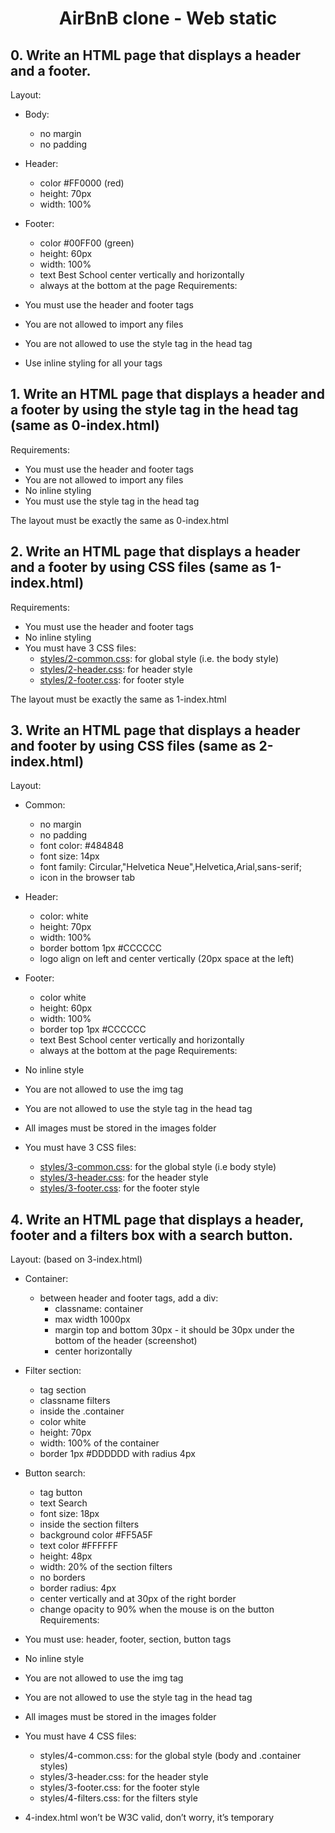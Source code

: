 # <center> AirBnB clone - Web static</center>

## 0. Write an HTML page that displays a header and a footer.

Layout:

   * Body:
       * no margin
       * no padding
   * Header:
       * color #FF0000 (red)
       * height: 70px
       * width: 100%
   * Footer:
       * color #00FF00 (green)
       * height: 60px
       * width: 100%
       * text Best School center vertically and horizontally
       * always at the bottom at the page
Requirements:

   * You must use the header and footer tags
   * You are not allowed to import any files
   * You are not allowed to use the style tag in the head tag
   * Use inline styling for all your tags

## 1. Write an HTML page that displays a header and a footer by using the style tag in the head tag (same as 0-index.html)

Requirements:

   * You must use the header and footer tags
   * You are not allowed to import any files
   * No inline styling
   * You must use the style tag in the head tag

The layout must be exactly the same as 0-index.html

## 2. Write an HTML page that displays a header and a footer by using CSS files (same as 1-index.html)

Requirements:

   * You must use the header and footer tags
   * No inline styling
   * You must have 3 CSS files:
       * [styles/2-common.css](https://github.com/charlykso/AirBnB_clone/tree/master/web_static/styles/2-common.css): for global style (i.e. the body style)
       * [styles/2-header.css](https://github.com/charlykso/AirBnB_clone/tree/master/web_static/styles/2-header.css): for header style
       * [styles/2-footer.css](https://github.com/charlykso/AirBnB_clone/tree/master/web_static/styles/2-footer.css): for footer style

The layout must be exactly the same as 1-index.html

## 3. Write an HTML page that displays a header and footer by using CSS files (same as 2-index.html)

Layout:

   * Common:
       * no margin
       * no padding
       * font color: #484848
       * font size: 14px
       * font family: Circular,"Helvetica Neue",Helvetica,Arial,sans-serif;
       * icon in the browser tab
   * Header:
       * color: white
       * height: 70px
       * width: 100%
       * border bottom 1px #CCCCCC
       * logo align on left and center vertically (20px space at the left)
   * Footer:
       * color white
       * height: 60px
       * width: 100%
       * border top 1px #CCCCCC
       * text Best School center vertically and horizontally
       * always at the bottom at the page
Requirements:

   * No inline style
   * You are not allowed to use the img tag
   * You are not allowed to use the style tag in the head tag
   * All images must be stored in the images folder
   * You must have 3 CSS files:
       * [styles/3-common.css](https://github.com/charlykso/AirBnB_clone/tree/master/web_static/styles/3-common.css): for the global style (i.e body style)
       * [styles/3-header.css](https://github.com/charlykso/AirBnB_clone/tree/master/web_static/styles/3-header.css): for the header style
       * [styles/3-footer.css](https://github.com/charlykso/AirBnB_clone/tree/master/web_static/styles/3-footer.css): for the footer style

## 4. Write an HTML page that displays a header, footer and a filters box with a search button.

Layout: (based on 3-index.html)

   * Container:
       * between header and footer tags, add a div:
           * classname: container
           * max width 1000px
           * margin top and bottom 30px - it should be 30px under the bottom of the header (screenshot)
           * center horizontally
   * Filter section:
       * tag section
       * classname filters
       * inside the .container
       * color white
       * height: 70px
       * width: 100% of the container
       * border 1px #DDDDDD with radius 4px
   * Button search:
       * tag button
       * text Search
       * font size: 18px
       * inside the section filters
       * background color #FF5A5F
       * text color #FFFFFF
       * height: 48px
       * width: 20% of the section filters
       * no borders
       * border radius: 4px
       * center vertically and at 30px of the right border
       * change opacity to 90% when the mouse is on the button
Requirements:

   * You must use: header, footer, section, button tags
   * No inline style
   * You are not allowed to use the img tag
   * You are not allowed to use the style tag in the head tag
   * All images must be stored in the images folder
   * You must have 4 CSS files:
       * styles/4-common.css: for the global style (body and .container styles)
       * styles/3-header.css: for the header style
       * styles/3-footer.css: for the footer style
       * styles/4-filters.css: for the filters style
   * 4-index.html won’t be W3C valid, don’t worry, it’s temporary

